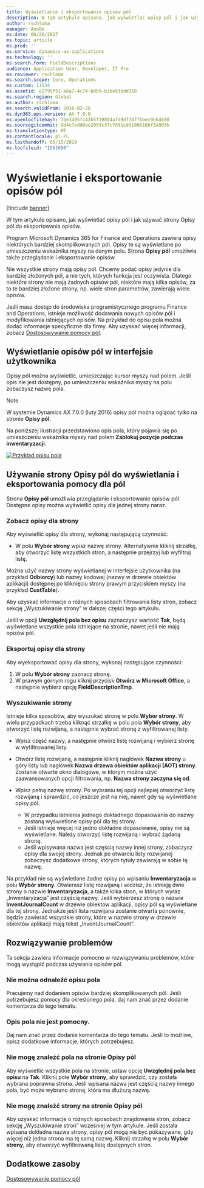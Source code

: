 ```yaml
---
title: Wyświetlanie i eksportowanie opisów pól
description: W tym artykule opisano, jak wyświetlać opisy pól i jak używać strony Opisy pól do eksportowania opisów.
author: rschloma
manager: AnnBe
ms.date: 06/20/2017
ms.topic: article
ms.prod: ''
ms.service: dynamics-ax-applications
ms.technology: ''
ms.search.form: FieldDescriptions
audience: Application User, Developer, IT Pro
ms.reviewer: rschloma
ms.search.scope: Core, Operations
ms.custom: 11534
ms.assetid: e2795f51-a8a7-4c74-bdb9-b1be93bdd358
ms.search.region: Global
ms.author: rschloma
ms.search.validFrom: 2016-02-28
ms.dyn365.ops.version: AX 7.0.0
ms.openlocfilehash: 7be1495fc42b5f19884a7d9df747f6bec9b64680
ms.sourcegitcommit: 9d4c7edd0ae2053c37c7d81cdd180b16bf3a9d3b
ms.translationtype: HT
ms.contentlocale: pl-PL
ms.lasthandoff: 05/15/2019
ms.locfileid: "1561698"
---
```

# <a name="view-and-export-field-descriptions"></a>Wyświetlanie i eksportowanie opisów pól

[!include [banner](../includes/banner.md)]

W tym artykule opisano, jak wyświetlać opisy pól i jak używać strony Opisy pól do eksportowania opisów.

Program Microsoft Dynamics 365 for Finance and Operations zawiera opisy niektórych bardziej skomplikowanych pól. Opisy te są wyświetlane po umieszczeniu wskaźnika myszy na danym polu. Strona **Opisy pól** umożliwia także przeglądanie i eksportowanie opisów.

Nie wszystkie strony mają opisy pól. Chcemy podać opisy jedynie dla bardziej złożonych pól, a nie tych, których funkcja jest oczywista. Dlatego niektóre strony nie mają żadnych opisów pól, niektóre mają kilka opisów, za to te bardziej złożone strony, np. wiele stron parametrów, zawierają wiele opisów.

Jeśli masz dostęp do środowiska programistycznego programu Finance and Operations, istnieje możliwość dodawania nowych opisów pól i modyfikowania istniejących opisów. Na przykład do opisu pola można dodać informacje specyficzne dla firmy. Aby uzyskać więcej informacji, zobacz [Dostosowywanie pomocy pól](../../dev-itpro/user-interface/customize-field-help.md).

## <a name="see-field-descriptions-in-the-user-interface"></a>Wyświetlanie opisów pól w interfejsie użytkownika

Opisy pól można wyświetlić, umieszczając kursor myszy nad polem. Jeśli opis nie jest dostępny, po umieszczeniu wskaźnika myszy na polu zobaczysz nazwę pola.

> [!NOTE]
> W systemie Dynamics AX 7.0.0 (luty 2016) opisy pól można oglądać tylko na stronie **Opisy pól**.

Na poniższej ilustracji przedstawiono opis pola, który pojawia się po umieszczeniu wskaźnika myszy nad polem **Zablokuj pozycje podczas inwentaryzacji**.

[![Przykład opisu pola](./media/field-description.png)](./media/field-description.png)

## <a name="use-the-field-descriptions-page-to-view-and-export-field-help"></a>Używanie strony Opisy pól do wyświetlania i eksportowania pomocy dla pól

Strona **Opisy pól** umożliwia przeglądanie i eksportowanie opisów pól. Dostępne opisy można wyświetlić opisy dla jednej strony naraz.

### <a name="view-the-descriptions-for-a-page"></a>Zobacz opisy dla strony

Aby wyświetlić opisy dla strony, wykonaj następującą czynność:

- W polu **Wybór strony** wpisz nazwę strony. Alternatywnie kliknij strzałkę, aby otworzyć listę wszystkich stron, a następnie przejrzyj lub wyfiltruj listę.

Można użyć nazwy strony wyświetlanej w interfejsie użytkownika (na przykład **Odbiorcy**) lub nazwy kodowej (nazwy w drzewie obiektów aplikacji) dostępnej po kliknięciu strony prawym przyciskiem myszy (na przykład **CustTable**).

Aby uzyskać informacje o różnych sposobach filtrowania listy stron, zobacz sekcję „Wyszukiwanie strony” w dalszej części tego artykułu.

Jeśli w opcji **Uwzględnij pola bez opisu** zaznaczysz wartość **Tak**, będą wyświetlane wszystkie pola istniejące na stronie, nawet jeśli nie mają opisów pól.

### <a name="export-the-descriptions-for-a-page"></a>Eksportuj opisy dla strony

Aby wyeksportować opisy dla strony, wykonaj następujące czynności:

1. W polu **Wybór strony** zaznacz stronę.
2. W prawym górnym rogu kliknij przycisk **Otwórz w Microsoft Office**, a następnie wybierz opcję **FieldDescriptionTmp**.

### <a name="searching-for-a-page"></a>Wyszukiwanie strony

Istnieje kilka sposobów, aby wyszukać stronę w polu **Wybór strony**. W wielu przypadkach trzeba kliknąć strzałkę w polu pola **Wybór strony**, aby otworzyć listę rozwijaną, a następnie wybrać stronę z wyfiltrowanej listy.

- Wpisz część nazwy, a następnie otwórz listę rozwijaną i wybierz stronę w wyfiltrowanej listy.
- Otwórz listę rozwijaną, a następnie kliknij nagłówek **Nazwa strony** u góry listy lub nagłówek **Nazwa drzewa obiektów aplikacji (AOT) strony**. Zostanie otwarte okno dialogowe, w którym można użyć zaawansowanych opcji filtrowania, np. **Nazwa strony zaczyna się od**.
- Wpisz pełną nazwę strony. Po wybraniu tej opcji najlepiej otworzyć listę rozwijaną i sprawdzić, co jeszcze jest na niej, nawet gdy są wyświetlane opisy pól.

    - W przypadku istnienia jednego dokładnego dopasowania do nazwy zostaną wyświetlone opisy pól dla tej strony.
    - Jeśli istnieje więcej niż jedno dokładne dopasowanie, opisy nie są wyświetlane. Należy otworzyć listę rozwijaną i wybrać żądaną stronę.
    - Jeśli wpisywana nazwa jest częścią nazwy innej strony, zobaczysz opisy dla swojej strony. Jednak po otwarciu listy rozwijanej zobaczysz dodatkowe strony, których tytuły zawierają w sobie tę nazwę.

Na przykład nie są wyświetlane żadne opisy po wpisaniu **Inwentaryzacja** w polu **Wybór strony**. Otwierasz listę rozwijaną i widzisz, że istnieją dwie strony o nazwie **Inwentaryzacja**, a także kilka stron, w których wyraz „Inwentaryzacja” jest częścią nazwy. Jeśli wybierzesz stronę o nazwie **InventJournalCount** w drzewie obiektów aplikacji, opisy pól są wyświetlane dla tej strony. Jednakże jeśli lista rozwijana zostanie otwarta ponownie, będzie zawierać wszystkie strony, które w nazwie strony w drzewie obiektów aplikacji mają tekst „InventJournalCount”.

## <a name="troubleshooting"></a>Rozwiązywanie problemów

Ta sekcja zawiera informacje pomocne w rozwiązywaniu problemów, które mogą wystąpić podczas używania opisów pól.

### <a name="i-cant-find-a-field-description"></a>Nie można odnaleźć opisu pola

Pracujemy nad dodaniem opisów bardziej skomplikowanych pól. Jeśli potrzebujesz pomocy dla określonego pola, daj nam znać przez dodanie komentarza do tego tematu.

### <a name="the-field-description-isnt-helpful"></a>Opis pola nie jest pomocny.

Daj nam znać przez dodanie komentarza do tego tematu. Jeśli to możliwe, opisz dodatkowe informacje, których potrzebujesz.

### <a name="i-cant-find-a-field-on-the-field-descriptions-page"></a>Nie mogę znaleźć pola na stronie Opisy pól

Aby wyświetlić wszystkie pola na stronie, ustaw opcję **Uwzględnij pola bez opisu** na **Tak**. Kliknij pole **Wybór strony**, aby sprawdzić, czy została wybrana poprawna strona. Jeśli wpisana nazwa jest częścią nazwy innego pola, być może wybrano stronę, która ma dłuższą nazwę.

### <a name="i-cant-find-a-page-on-the-field-descriptions-page"></a>Nie mogę znaleźć strony na stronie Opisy pól

Aby uzyskać informacje o różnych sposobach znajdowania stron, zobacz sekcję „Wyszukiwanie stron” wcześniej w tym artykule. Jeśli została wpisana dokładna nazwa strony, opisy pól mogą nie być pokazywane, gdy więcej niż jedna strona ma tę samą nazwę. Kliknij strzałkę w polu **Wybór strony**, aby otworzyć wyfiltrowaną listę dostępnych stron.

## <a name="additional-resources"></a>Dodatkowe zasoby

[Dostosowywanie pomocy pól](../../dev-itpro/user-interface/customize-field-help.md)
